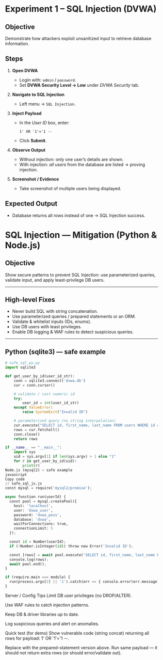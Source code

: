 # Experiment 1 – SQL Injection (DVWA)

## Objective

Demonstrate how attackers exploit unsanitized input to retrieve database information.

## Steps

1. **Open DVWA**

   - Login with: `admin` / `password`.
   - Set **DVWA Security Level → Low** under _DVWA Security_ tab.

2. **Navigate to SQL Injection**

   - Left menu → `SQL Injection`.

3. **Inject Payload**

   - In the _User ID_ box, enter:
     ```
     1' OR '1'='1 --
     ```
   - Click **Submit**.

4. **Observe Output**

   - Without injection: only one user’s details are shown.
   - With injection: _all users_ from the database are listed → proving injection.

5. **Screenshot / Evidence**
   - Take screenshot of multiple users being displayed.

## Expected Output

- Database returns all rows instead of one → SQL Injection success.

# SQL Injection — Mitigation (Python & Node.js)

## Objective

Show secure patterns to prevent SQL Injection: use parameterized queries, validate input, and apply least-privilege DB users.

---

## High-level Fixes

- Never build SQL with string concatenation.
- Use parameterized queries / prepared statements or an ORM.
- Validate & whitelist inputs (IDs, enums).
- Use DB users with least privileges.
- Enable DB logging & WAF rules to detect suspicious queries.

---

## Python (sqlite3) — safe example

```python
# safe_sql_py.py
import sqlite3

def get_user_by_id(user_id_str):
    conn = sqlite3.connect('dvwa.db')
    cur = conn.cursor()

    # validate / cast numeric id
    try:
        user_id = int(user_id_str)
    except ValueError:
        raise SystemExit("Invalid ID")

    # parameterized query (no string interpolation)
    cur.execute("SELECT id, first_name, last_name FROM users WHERE id = ?", (user_id,))
    rows = cur.fetchall()
    conn.close()
    return rows

if __name__ == "__main__":
    import sys
    uid = sys.argv[1] if len(sys.argv) > 1 else "1"
    for r in get_user_by_id(uid):
        print(r)
Node.js (mysql2) — safe example
javascript
Copy code
// safe_sql_js.js
const mysql = require('mysql2/promise');

async function run(userId) {
  const pool = mysql.createPool({
    host: 'localhost',
    user: 'dvwa_user',
    password: 'dvwa_pass',
    database: 'dvwa',
    waitForConnections: true,
    connectionLimit: 5
  });

  const id = Number(userId);
  if (!Number.isInteger(id)) throw new Error('Invalid ID');

  const [rows] = await pool.execute('SELECT id, first_name, last_name FROM users WHERE id = ?', [id]);
  console.log(rows);
  await pool.end();
}

if (require.main === module) {
  run(process.argv[2] || '1').catch(err => { console.error(err.message); process.exit(1); });
}
```

Server / Config Tips
Limit DB user privileges (no DROP/ALTER).

Use WAF rules to catch injection patterns.

Keep DB & driver libraries up to date.

Log suspicious queries and alert on anomalies.

Quick test (for demo)
Show vulnerable code (string concat) returning all rows for payload: 1' OR '1'='1 --.

Replace with the prepared-statement version above. Run same payload — it should not return extra rows (or should error/validate out).

```

```
